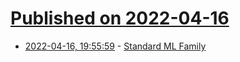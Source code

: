 # [Published on 2022-04-16](index.md)

* [2022-04-16, 19:55:59](https://news.ycombinator.com/item?id=31055564) - [Standard ML Family](https://smlfamily.github.io/)
